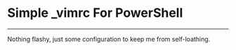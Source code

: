 # Simple \_vimrc For PowerShell
---
Nothing flashy, just some configuration to keep me from self-loathing.
